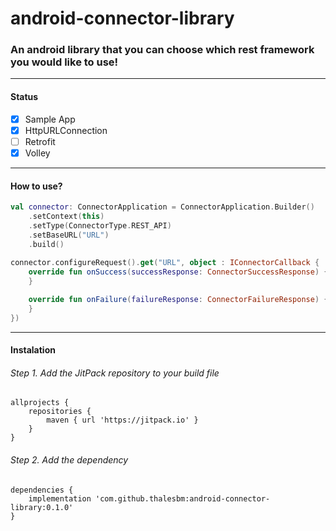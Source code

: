 # android-connector-library

### An android library that you can choose which rest framework you would like to use!

------

#### Status
- [x] Sample App
- [x] HttpURLConnection
- [ ] Retrofit
- [x] Volley

------

#### How to use?

```kotlin
val connector: ConnectorApplication = ConnectorApplication.Builder()
    .setContext(this)
    .setType(ConnectorType.REST_API)
    .setBaseURL("URL")
    .build()
            
connector.configureRequest().get("URL", object : IConnectorCallback {
    override fun onSuccess(successResponse: ConnectorSuccessResponse) {
    }

    override fun onFailure(failureResponse: ConnectorFailureResponse) {
    }
})
```


------

#### Instalation

###### Step 1. Add the JitPack repository to your build file
```
allprojects {
    repositories {
        maven { url 'https://jitpack.io' }
    }
}
```

###### Step 2. Add the dependency
```
dependencies {
    implementation 'com.github.thalesbm:android-connector-library:0.1.0'
}
```
